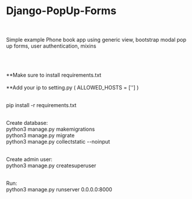 # Django-PopUp-Forms<br><br>

Simple example Phone book app using generic view, bootstrap modal pop up forms, user authentication, mixins

<br><br>


**Make sure to install requirements.txt<br><br>
**Add your ip to setting.py ( ALLOWED_HOSTS = [''] ) <br><br>

pip install -r requirements.txt<br><br>

Create database: <br>
python3 manage.py makemigrations<br>
python3 manage.py migrate<br>
python3 manage.py collectstatic --noinput<br><br>

Create admin user: <br>
python3 manage.py createsuperuser<br><br>


Run:<br>
python3 manage.py runserver 0.0.0.0:8000<br><br>

<br>
